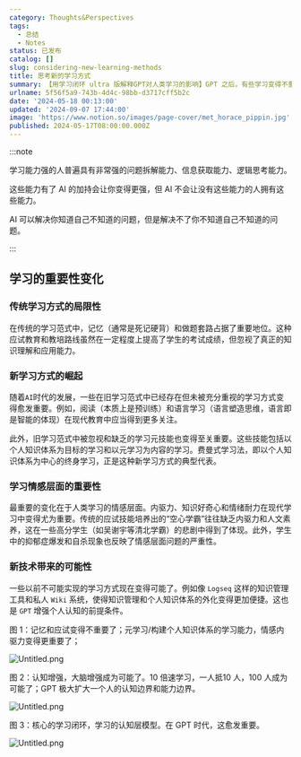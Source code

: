 ```yaml
---
category: Thoughts&Perspectives
tags:
  - 总结
  - Notes
status: 已发布
catalog: []
slug: considering-new-learning-methods
title: 思考新的学习方式
summary: 【用学习闭环 ultra 版解释GPT对人类学习的影响】GPT 之后，有些学习变得不重要了，有些学习变得更重要了，有些学习从不可能变成可能了。
urlname: 5f56f5a9-743b-4d4c-98bb-d3717cff5b2c
date: '2024-05-18 00:13:00'
updated: '2024-09-07 17:44:00'
image: 'https://www.notion.so/images/page-cover/met_horace_pippin.jpg'
published: 2024-05-17T08:00:00.000Z
---
```


:::note


学习能力强的人普遍具有非常强的问题拆解能力、信息获取能力、逻辑思考能力。


这些能力有了 AI 的加持会让你变得更强，但 AI 不会让没有这些能力的人拥有这些能力。


AI 可以解决你知道自己不知道的问题，但是解决不了你不知道自己不知道的问题。


:::


## 学习的重要性变化


### 传统学习方式的局限性


在传统的学习范式中，记忆（通常是死记硬背）和做题套路占据了重要地位。这种应试教育和教培路线虽然在一定程度上提高了学生的考试成绩，但忽视了真正的知识理解和应用能力。


### 新学习方式的崛起


随着`AI`时代的发展，一些在旧学习范式中已经存在但未被充分重视的学习方式变得愈发重要。例如，阅读（本质上是预训练）和语言学习（语言塑造思维，语言即是智能的体现）在现代教育中应当得到更多关注。


此外，旧学习范式中被忽视和缺乏的学习元技能也变得至关重要。这些技能包括以个人知识体系为目标的学习和以元学习为内容的学习。费曼式学习法，即以个人知识体系为中心的终身学习，正是这种新学习方式的典型代表。


### 学习情感层面的重要性


最重要的变化在于人类学习的情感层面。内驱力、知识好奇心和情绪耐力在现代学习中变得尤为重要。传统的应试技能培养出的“空心学霸”往往缺乏内驱力和人文素养，这在一些高分学生（如吴谢宇等清北学霸）的悲剧中得到了体现。此外，学生中的抑郁症爆发和自杀现象也反映了情感层面问题的严重性。


### 新技术带来的可能性


一些以前不可能实现的学习方式现在变得可能了。例如像 `Logseq` 这样的知识管理工具和私人 `Wiki` 系统，使得知识管理和个人知识体系的外化变得更加便捷。这也是 `GPT` 增强个人认知的前提条件。


图 1：记忆和应试变得不重要了；元学习/构建个人知识体系的学习能力，情感内驱力变得更重要了；


![Untitled.png](https://prod-files-secure.s3.us-west-2.amazonaws.com/5d24fe63-e567-4804-86f9-9fdc62e13082/a8319b77-00b3-43d9-9f99-e58187f20cfe/Untitled.png?X-Amz-Algorithm=AWS4-HMAC-SHA256&X-Amz-Content-Sha256=UNSIGNED-PAYLOAD&X-Amz-Credential=ASIAZI2LB466UT7FU6QF%2F20250224%2Fus-west-2%2Fs3%2Faws4_request&X-Amz-Date=20250224T213304Z&X-Amz-Expires=3600&X-Amz-Security-Token=IQoJb3JpZ2luX2VjEP7%2F%2F%2F%2F%2F%2F%2F%2F%2F%2FwEaCXVzLXdlc3QtMiJHMEUCIQCU3BLSCrS3gwq6oVdLA4J%2BrTc21J547lOeirsCFG0aPQIgN4H7T7%2B%2FzelwMiObcDkHcnWUOldBfZ2l2zbY%2BvLbbVwq%2FwMINhAAGgw2Mzc0MjMxODM4MDUiDGrtobqkNPT%2B4%2FebiSrcA1VeYUtipHEAQIaiF1L9H5bsOrZ4RGQi21ofY%2Fgf3swK0aZxas1xZ9DzqVGgog82VNbbROi6KAdZTUwitypnzzDhUwS61M7GdXzpJvoFGnCR0HWUXlY8DSR1PCQFAml%2FzpJqVDnQgkCx80lhdgmBeLlp8glUWq8%2BXHq0UJEXVOzEeCjnuhABGtw8n1O8A1gPzYY3NHZ7dqnvqJjxoxlR7kRGlaL6b3l%2BZasE8ScJBz%2FK2Wt1l4UnymQ8J0XHSTnSfme9wHtzQOz2AanJ5eCGocLjSBbdDlCJDKg7GbrfgmOVIaMTGFXbHLJBdkySErPRtAaO%2FKjpFusSJzCrr1ZEro7vP73CMCrck%2BARq172FaY2Ae67PHAcVHyDwVwRr5j9jRCV5SnStTQu7SKIUetr0zFXM8FaqaFPFXaq1O680g0BlcO%2FUkMzrueqCQ%2FebvdcBeqMwJsRou%2BKx6888plNVO2w0PH2js%2BM6OJABvqeZgAL3pejhDAMGsJnv%2BvwEKhDoLvPnfn4MUYihp6z%2BTkMQbmWMr1Mefr6ZbINYPefOKq0J5znPce6fKaeKegEE0HMwbUM0a0QC2EAtdCp8SSpzV5X5RARePYWP8psUxCfEFwZ0llGHWqtaWZvHRfLMKPG870GOqUBmKBIUrX1f%2FylQKzLdtNYb0t1LvWvBpn2ft57ITh2SqlVnpZ884DgCyOOmh47etksMPW%2B6l0T%2BkDHxPHffsltmaGKeLR3GzFErZ2GPw49GXmuuN8J7Q4DmvjNADkhPFJ6hc9tCGhV%2FcS7frnP1F2DgOIyrthRK%2BIArEjfwii36JcxzUusjXFjSigTIXXrY%2Fd%2FH7R9yPCIJSYSK2uhRuiJzsaD%2B2A%2F&X-Amz-Signature=af3538f49b33e12080d472e9da5a5d104053f3abb8fbde981794086383c230d1&X-Amz-SignedHeaders=host&x-id=GetObject)


图 2：认知增强，大脑增强成为可能了。10 倍速学习，一人抵10 人，100 人成为可能了；GPT 极大扩大一个人的认知边界和能力边界。


![Untitled.png](https://prod-files-secure.s3.us-west-2.amazonaws.com/5d24fe63-e567-4804-86f9-9fdc62e13082/e195b372-4d2b-479c-9e75-1be4e2c1412e/Untitled.png?X-Amz-Algorithm=AWS4-HMAC-SHA256&X-Amz-Content-Sha256=UNSIGNED-PAYLOAD&X-Amz-Credential=ASIAZI2LB466UT7FU6QF%2F20250224%2Fus-west-2%2Fs3%2Faws4_request&X-Amz-Date=20250224T213304Z&X-Amz-Expires=3600&X-Amz-Security-Token=IQoJb3JpZ2luX2VjEP7%2F%2F%2F%2F%2F%2F%2F%2F%2F%2FwEaCXVzLXdlc3QtMiJHMEUCIQCU3BLSCrS3gwq6oVdLA4J%2BrTc21J547lOeirsCFG0aPQIgN4H7T7%2B%2FzelwMiObcDkHcnWUOldBfZ2l2zbY%2BvLbbVwq%2FwMINhAAGgw2Mzc0MjMxODM4MDUiDGrtobqkNPT%2B4%2FebiSrcA1VeYUtipHEAQIaiF1L9H5bsOrZ4RGQi21ofY%2Fgf3swK0aZxas1xZ9DzqVGgog82VNbbROi6KAdZTUwitypnzzDhUwS61M7GdXzpJvoFGnCR0HWUXlY8DSR1PCQFAml%2FzpJqVDnQgkCx80lhdgmBeLlp8glUWq8%2BXHq0UJEXVOzEeCjnuhABGtw8n1O8A1gPzYY3NHZ7dqnvqJjxoxlR7kRGlaL6b3l%2BZasE8ScJBz%2FK2Wt1l4UnymQ8J0XHSTnSfme9wHtzQOz2AanJ5eCGocLjSBbdDlCJDKg7GbrfgmOVIaMTGFXbHLJBdkySErPRtAaO%2FKjpFusSJzCrr1ZEro7vP73CMCrck%2BARq172FaY2Ae67PHAcVHyDwVwRr5j9jRCV5SnStTQu7SKIUetr0zFXM8FaqaFPFXaq1O680g0BlcO%2FUkMzrueqCQ%2FebvdcBeqMwJsRou%2BKx6888plNVO2w0PH2js%2BM6OJABvqeZgAL3pejhDAMGsJnv%2BvwEKhDoLvPnfn4MUYihp6z%2BTkMQbmWMr1Mefr6ZbINYPefOKq0J5znPce6fKaeKegEE0HMwbUM0a0QC2EAtdCp8SSpzV5X5RARePYWP8psUxCfEFwZ0llGHWqtaWZvHRfLMKPG870GOqUBmKBIUrX1f%2FylQKzLdtNYb0t1LvWvBpn2ft57ITh2SqlVnpZ884DgCyOOmh47etksMPW%2B6l0T%2BkDHxPHffsltmaGKeLR3GzFErZ2GPw49GXmuuN8J7Q4DmvjNADkhPFJ6hc9tCGhV%2FcS7frnP1F2DgOIyrthRK%2BIArEjfwii36JcxzUusjXFjSigTIXXrY%2Fd%2FH7R9yPCIJSYSK2uhRuiJzsaD%2B2A%2F&X-Amz-Signature=a9e5a5bfea904f48ba0cbb1dcd8cf3f5645b33fa101ce86ec05f1659233e2ff0&X-Amz-SignedHeaders=host&x-id=GetObject)


图 3：核心的学习闭环，学习的认知层模型。在 GPT 时代，这愈发重要。


![Untitled.png](https://prod-files-secure.s3.us-west-2.amazonaws.com/5d24fe63-e567-4804-86f9-9fdc62e13082/57f2a38d-97b9-407e-baa1-8fecb8348e87/Untitled.png?X-Amz-Algorithm=AWS4-HMAC-SHA256&X-Amz-Content-Sha256=UNSIGNED-PAYLOAD&X-Amz-Credential=ASIAZI2LB466UT7FU6QF%2F20250224%2Fus-west-2%2Fs3%2Faws4_request&X-Amz-Date=20250224T213304Z&X-Amz-Expires=3600&X-Amz-Security-Token=IQoJb3JpZ2luX2VjEP7%2F%2F%2F%2F%2F%2F%2F%2F%2F%2FwEaCXVzLXdlc3QtMiJHMEUCIQCU3BLSCrS3gwq6oVdLA4J%2BrTc21J547lOeirsCFG0aPQIgN4H7T7%2B%2FzelwMiObcDkHcnWUOldBfZ2l2zbY%2BvLbbVwq%2FwMINhAAGgw2Mzc0MjMxODM4MDUiDGrtobqkNPT%2B4%2FebiSrcA1VeYUtipHEAQIaiF1L9H5bsOrZ4RGQi21ofY%2Fgf3swK0aZxas1xZ9DzqVGgog82VNbbROi6KAdZTUwitypnzzDhUwS61M7GdXzpJvoFGnCR0HWUXlY8DSR1PCQFAml%2FzpJqVDnQgkCx80lhdgmBeLlp8glUWq8%2BXHq0UJEXVOzEeCjnuhABGtw8n1O8A1gPzYY3NHZ7dqnvqJjxoxlR7kRGlaL6b3l%2BZasE8ScJBz%2FK2Wt1l4UnymQ8J0XHSTnSfme9wHtzQOz2AanJ5eCGocLjSBbdDlCJDKg7GbrfgmOVIaMTGFXbHLJBdkySErPRtAaO%2FKjpFusSJzCrr1ZEro7vP73CMCrck%2BARq172FaY2Ae67PHAcVHyDwVwRr5j9jRCV5SnStTQu7SKIUetr0zFXM8FaqaFPFXaq1O680g0BlcO%2FUkMzrueqCQ%2FebvdcBeqMwJsRou%2BKx6888plNVO2w0PH2js%2BM6OJABvqeZgAL3pejhDAMGsJnv%2BvwEKhDoLvPnfn4MUYihp6z%2BTkMQbmWMr1Mefr6ZbINYPefOKq0J5znPce6fKaeKegEE0HMwbUM0a0QC2EAtdCp8SSpzV5X5RARePYWP8psUxCfEFwZ0llGHWqtaWZvHRfLMKPG870GOqUBmKBIUrX1f%2FylQKzLdtNYb0t1LvWvBpn2ft57ITh2SqlVnpZ884DgCyOOmh47etksMPW%2B6l0T%2BkDHxPHffsltmaGKeLR3GzFErZ2GPw49GXmuuN8J7Q4DmvjNADkhPFJ6hc9tCGhV%2FcS7frnP1F2DgOIyrthRK%2BIArEjfwii36JcxzUusjXFjSigTIXXrY%2Fd%2FH7R9yPCIJSYSK2uhRuiJzsaD%2B2A%2F&X-Amz-Signature=0aa00520a8938463de7757f37f3e7b1a59fcea106512aff801129d798a6a0c4a&X-Amz-SignedHeaders=host&x-id=GetObject)

